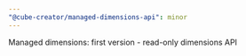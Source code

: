 ```yaml
---
"@cube-creator/managed-dimensions-api": minor
---
```


Managed dimensions: first version - read-only dimensions API

